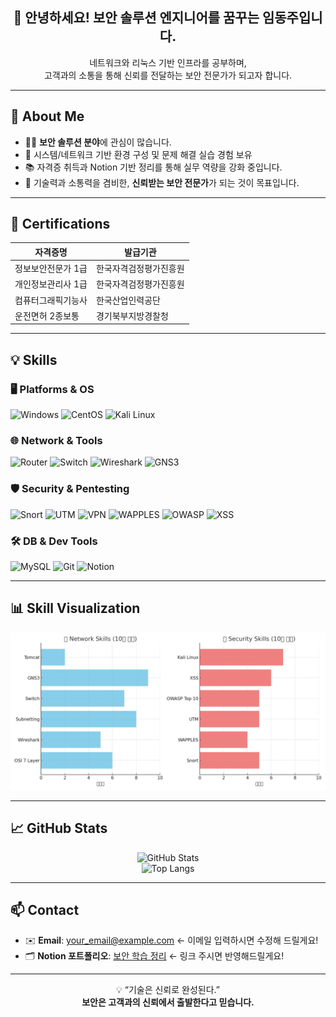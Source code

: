 <h2 align="center">🔐 안녕하세요! 보안 솔루션 엔지니어를 꿈꾸는 임동주입니다.</h2>

<p align="center">
  네트워크와 리눅스 기반 인프라를 공부하며,<br/>
  고객과의 소통을 통해 신뢰를 전달하는 보안 전문가가 되고자 합니다.
</p>

---

## 💬 About Me

- 👨‍💻 **보안 솔루션 분야**에 관심이 많습니다.
- 🧠 시스템/네트워크 기반 환경 구성 및 문제 해결 실습 경험 보유
- 📚 자격증 취득과 Notion 기반 정리를 통해 실무 역량을 강화 중입니다.
- 🎯 기술력과 소통력을 겸비한, **신뢰받는 보안 전문가**가 되는 것이 목표입니다.

---

## 📜 Certifications

| 자격증명 | 발급기관 |
|----------|----------|
| 정보보안전문가 1급 | 한국자격검정평가진흥원 |
| 개인정보관리사 1급 | 한국자격검정평가진흥원 |
| 컴퓨터그래픽기능사 | 한국산업인력공단 |
| 운전면허 2종보통 | 경기북부지방경찰청 |

---

## 💡 Skills

### 🖥️ Platforms & OS  
![Windows](https://img.shields.io/badge/Windows-0078D6?style=flat&logo=windows&logoColor=white)
![CentOS](https://img.shields.io/badge/CentOS-262577?style=flat&logo=centos&logoColor=white)
![Kali Linux](https://img.shields.io/badge/Kali_Linux-557C94?style=flat&logo=linux&logoColor=white)

### 🌐 Network & Tools  
![Router](https://img.shields.io/badge/Router-00599C?style=flat)
![Switch](https://img.shields.io/badge/Switch-0078BD?style=flat)
![Wireshark](https://img.shields.io/badge/Wireshark-1679A7?style=flat&logo=wireshark&logoColor=white)
![GNS3](https://img.shields.io/badge/GNS3-1D1D1D?style=flat)

### 🛡️ Security & Pentesting  
![Snort](https://img.shields.io/badge/Snort-FF3366?style=flat)
![UTM](https://img.shields.io/badge/UTM-F05032?style=flat)
![VPN](https://img.shields.io/badge/VPN-0052CC?style=flat)
![WAPPLES](https://img.shields.io/badge/WAPPLES-000000?style=flat)
![OWASP](https://img.shields.io/badge/OWASP_Top10-3C3C3C?style=flat)
![XSS](https://img.shields.io/badge/XSS-FFDD00?style=flat)

### 🛠️ DB & Dev Tools  
![MySQL](https://img.shields.io/badge/MySQL-4479A1?style=flat&logo=mysql&logoColor=white)
![Git](https://img.shields.io/badge/Git-F05032?style=flat&logo=git&logoColor=white)
![Notion](https://img.shields.io/badge/Notion-000000?style=flat&logo=notion&logoColor=white)

---

## 📊 Skill Visualization

<p align="center">
  <img src="https://github.com/DongJu99/DongJu99/blob/main/dongju_skill_chart.png?raw=true" alt="Skill Chart" width="700"/>
</p>

---

## 📈 GitHub Stats

<p align="center">
  <img src="https://github-readme-stats.vercel.app/api?username=DongJu99&show_icons=true&theme=dracula" alt="GitHub Stats" />
  <br/>
  <img src="https://github-readme-stats.vercel.app/api/top-langs/?username=DongJu99&layout=compact&theme=dracula" alt="Top Langs" />
</p>

---

## 📫 Contact

- ✉️ **Email**: your_email@example.com ← 이메일 입력하시면 수정해 드릴게요!
- 🗂️ **Notion 포트폴리오**: [보안 학습 정리](https://www.notion.so) ← 링크 주시면 반영해드릴게요!

---

<p align="center">
  💡 “기술은 신뢰로 완성된다.”<br/>
  <b>보안은 고객과의 신뢰에서 출발한다고 믿습니다.</b>
</p>
